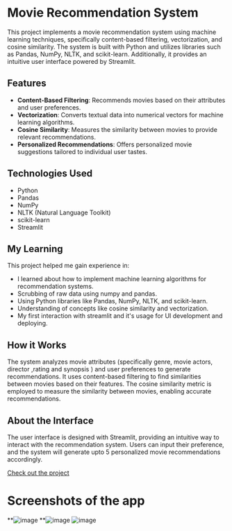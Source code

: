 # Movie Recommendation System

This project implements a movie recommendation system using machine learning techniques, specifically content-based filtering, vectorization, and cosine similarity. 
The system is built with Python and utilizes libraries such as Pandas, NumPy, NLTK, and scikit-learn. Additionally, it provides an intuitive user interface powered by Streamlit.

## Features

- **Content-Based Filtering**: Recommends movies based on their attributes and user preferences.
- **Vectorization**: Converts textual data into numerical vectors for machine learning algorithms.
- **Cosine Similarity**: Measures the similarity between movies to provide relevant recommendations.
- **Personalized Recommendations**: Offers personalized movie suggestions tailored to individual user tastes.

## Technologies Used

- Python
- Pandas
- NumPy
- NLTK (Natural Language Toolkit)
- scikit-learn
- Streamlit

## My Learning

This project helped me gain experience in:

- I learned about how to implement machine learning algorithms for recommendation systems.
- Scrubbing of raw data using numpy and pandas.
- Using Python libraries like Pandas, NumPy, NLTK, and scikit-learn.
- Understanding of concepts like cosine similarity and vectorization.
- My first interaction with streamlit and it's usage for UI development and deploying.

## How it Works

The system analyzes movie attributes (specifically genre, movie actors, director ,rating and synopsis ) and user preferences to generate recommendations. It uses content-based filtering to find similarities between movies based on their features. The cosine similarity metric is employed to measure the similarity between movies, enabling accurate recommendations.


## About the Interface

The user interface is designed with Streamlit, providing an intuitive way to interact with the recommendation system. Users can input their preference, and the 
system will generate upto 5 personalized movie recommendations accordingly.


[Check out the project](https://movie-recommendation-system-sd-rtthwzkihwsl3vfjg8khmh.streamlit.app/)

# Screenshots of the app

**![image](https://github.com/sankalp0412/movie-recommendation-system/assets/68068030/20ed7d34-055b-4cb1-ad01-7be57972c29d)
**![image](https://github.com/sankalp0412/movie-recommendation-system/assets/68068030/b9d64118-959a-459c-aadc-dc073ad8df66)
![image](https://github.com/sankalp0412/movie-recommendation-system/assets/68068030/55949420-532e-455f-8a95-a627c05dc550)


